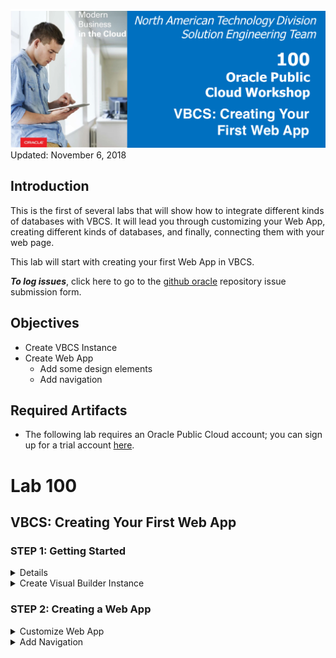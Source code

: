 
![](images/100/Picture100-lab.png)  
Updated: November 6, 2018

## Introduction

This is the first of several labs that will show how to integrate different kinds of databases with VBCS. It will lead you through customizing your Web App, creating different kinds of databases, and finally, connecting them with your web page.

This lab will start with creating your first Web App in VBCS. 

**_To log issues_**, click here to go to the [github oracle](https://github.com/oracle/learning-library/issues/new) repository issue submission form.

## Objectives
- Create VBCS Instance 
- Create Web App
    - Add some design elements
    - Add navigation

## Required Artifacts
- The following lab requires an Oracle Public Cloud account; you can sign up for a trial account [here](https://cloud.oracle.com/tryit). 

# Lab 100

## VBCS: Creating Your First Web App

### **STEP 1**: Getting Started

<details>
  <b>Sign in to your Cloud Account</b> sss

  Go to the [Cloud sign in page](https://cloud.oracle.com/en_US/sign-in).

  Sign in to your Cloud Account. <br>
  ![](/images/lab100/100-1.png) <br>
  ![](/images/lab100/100-2.png) <br>
  <br>

  Navigate to Cloud Dashboard, then open the Visual Builder Service Console. If Visual Builder is not visible, click `Customize Dashboard`, then scroll to Visual Builder in the list and hit `Show`.<br>

  ![](/images/lab100/100-3.png) <br> <br>
  
</details>

<details>
  <summary>Create Visual Builder Instance</summary>

  At the top right of the page, hit "Quick Starts". This will allow us to create the underlying infrastructure for VBCS at the same time that we create the VBCS instance rather than making them separately. Simply name the instance and then hit `Create`. If you don't care about configuring the database that your instance will run on, this is the way to go. 

  Alternatively, you can hit the `Customize` button on the top right. This would allow you to configure the database that is created. For the purpose of this lab, we'll stick to the default QuickStart configuration.

  ![](/images/lab100/100-5.png)<br><br>

  Next, download the generated SSH key and credentials in order to continue, which will allow you to access your instance.

  <br>![](/images/lab100/100-12.png)<br>
  <br>

  Your instance will take some time to provision. When it's ready, open the Visual Builder Home page.

  <br>![](/images/lab100/100-8.png)<br>
  <br>

  Now, we need to create a Visual Application. A single Visual Application can hold many mobile and web apps. From the home page, hit `New` in the top right. 

  <br>![](/images/lab100/100-9.png)<br>
  <br>

  Name the application whatever you like; the Description is optional. 

  <br>![](/images/lab100/100-10.png)<br>
  <br>

  Your new Application should open automatically. 
</details>

### **STEP 2**: Creating a Web App

<details>
  <summary>Customize Web App</summary>

  On the left, hit the computer icon for `Web Apps`, then the plus sign to create a new Web App. Name it, then hit `Create`. 

  <br>![](/images/lab100/100-11.png)<br>
  <br>

  A blank page will open in the center, with a Components Bar to the left and a Customization Bar on the right.<br>
  
  ![](/images/lab100/100-14.png)<br>
  <br>
  
  Click on the `Design` view tab in the top right. Drag on an image component into the very top left corner of the page.<br>
  Click on it, then look on the right side go to the Data tab. Put in `https://png.icons8.com/color/1600/reflector-bulb.png` 
  for the source url. This image will act as our website's logo.<br> 
  
  As it is, the image size is bigger than what we'd expect for our logo, so let's resize it. 
  
  <br>![](/images/lab100/100-15.png)<br><br>
  
  Go to the `General` tab and set the `width` property to 150. Now that the image is resized, it looks much more fitting to be   our website's logo.<br>
  
  ![](/images/lab100/100-16.png)<br>
  <br>
  
  Next, drag on a `Heading` component one column to the right of the logo. Under the `General` tab inside the `Text` field,   
  enter whatever name you'd like your website to be called.<br>
  
  In the row below, drag over a tab bar. The tab bar defaults to three tabs, but we only need two for now. Hover over `Tab 3`   in the General tab, then hit the trash can icon. Rename the tabs `Home` and `Second Page`.<br>
  
  ![](/images/lab100/100-17.png)<br>
  ![](/images/lab100/100-1-17.5.png)<br>
  
  Drag and drop another Heading component, and fill in "Welcome to the Home page" for the text. While we're at it, let's customize the color of the text that we just entered. Click on the Heading, go to the `All` 
  tab, then expand `General Attributes` and scroll down to the `Style` field. Enter in `color: #67aee5;`. 
  
  ![](/images/lab100/100-18.png)<br>
  
  The heading color changes to a light blue, as shown below. This is an easy way to customize the CSS for a specific component. <br>
  
  ![](/images/lab100/100-1-18.png)<br>
  <br>
  
  In addition, we can also edit the HTML and CSS code directly. Near the top right, hit the `Code` view for the page. <br>
  
  ![](/images/lab100/100-1-19.png)<br><br>
  
  To customize the tab bar, we'll first define some style. Simply paste this at the top of the Code page.<br>
  
  ```
  <style>
  .bright {
  background-color: #4286f4;
  border-style: groove;
  }
  .dull {
  background-color: #7790ba;
  border-style: groove;
  }
  </style>
  ```
  
  <br>
  We will add this code to help style to our tabs. `.dull` shows the tab that we are currently on, and `.bright` shows the tabs we are not on.<br>

  ![](/images/lab100/100-1-20.png)<br><br>
  
  Back on the design tab, we can view changes we made to the tab bar. As demonstrated, you can code HTML and CSS for your web   app the way you would for any website, while also having the option to change it in the Design view, giving you much greater flexibility.<br>
  
  ![](/images/lab100/100-1-21.png)<br>
  <br>
  
 </details>
  
<details>
  <summary>Add Navigation</summary>

  <br>In order for this tab bar to actually navigate the website, we need a second page to navigate <i>to</i>. We want to carry over the components from the first page to this home page (logo, title, navbar) so we'll go ahead and copy it. Go to the Web App heirarchy on the left, right click on main-start and hit `Duplicate`. Then rename the page `second-page`. On the `Code` view, paste the code we copied.<br>
  
  ![](/images/lab100/100-1-33.png)<br>
  <br>
  
  Switch which tab is dull and which tab is bright in the code section of this second page. Dull tabs represent the current page we're on. <br><br>
  ![](/images/lab100/100-1-23.png)<br>
  <br>
  
  On the Design view, change "Welcome to the Home Page" to say "Welcome to the Second Page". It should look like this.<br>
  ![](/images/lab100/100-7.png)<br>
  <br>
  
  Next, let's create some <i>events</i> and <i>action chains</i>. These will allow us to navigate to the second page and back 
  again whenever a specific tab is clicked, rather than the text itself.<br>
  
  Click on flow `main`, and hit the flag icon near the left to open up `Actions`. Creating an action chain at the flow level 
  allows us to reuse these components on each page.<br>
  
  ![](/images/lab100/100-25.png)<br>
  <br>
  
  Hit `+ Action Chain` to create a new action chain and call it something like `navigateHome`. <br>
  Drag and drop a Navigate component to the plus sign, then click `Select Target`.<br>
  
  ![](/images/lab100/100-26.png)<br>
  <br>
 
  Choose `Peer Page`, and then `main-start`.<br>
  
  ![](/images/lab100/100-27.png)<br>
  ![](/images/lab100/100-28.png)<br>
  <br>
  
  Create this process for a navigateSecondPage action chain, this time selecting second-page as target.<br>
  
  Events need to be created at the page level, because the event that triggers your action happens on a particular page. Go     back to main-start and click on the bell icon near the left to go to Events. Hit `+ Event Listener`.
  
  ![](/images/lab100/100-29.png)<br>
  <br>
  
  Scroll down to "Other Events" and hit the plus sign. Call this something like `clickHomeTab`. When done, hit `Select`.<br>
  
  ![](/images/lab100/100-30.png)<br>
  <br>
  
  On the next page, select `navigateHome` for the action chain, then hit `Select`.<br>
  ![](/images/lab100/100-31.png)<br>
  <br>
  
  Repeat this process for creating clickSecondTab and having it trigger navigateSecondPage.<br>
  Then, create these same events for second-page.<br>
  
  ![](/images/lab100/100-32.png)<br>
  <br>
  
  Last but not least, we want to connect these event listeners to be activated whenever our tabs are clicked. Go to Code view,   and add the onclick listener after the lid for both tabs. Enter
  
  ```
  <li id ="oj-tab-bar-XXXXXXXXX-X-tab-X" on-click="[[$listeners.eventName]]"
  ``` 
  
  where eventName is the name of your event for each tab (i.e., clickHomeTab and clickSecondTab). <br>
  
  ![](/images/lab100/100-1-34.png)<br>
  <br>
  
  Note that many components have an Events tab that allows you to create an event and action chain all in one click, but    
  because we want different parts of the tab bar to take us to different pages, we have to set them up manually.<br>
  The Events tab is very useful for things such as buttons, where you can quickly create an action for when the button is 
  clicked.<br><br>
  
  Finally, add the onclick listeners for the second page, and you should be good to go! You now have a functional website.<br>
  
  Click on the play button in the top right to test your website, seeing that you can navigate between the two pages.<br>
  
  ![](/images/lab100/100-1-7.png)<br>
  <br>
</details>
